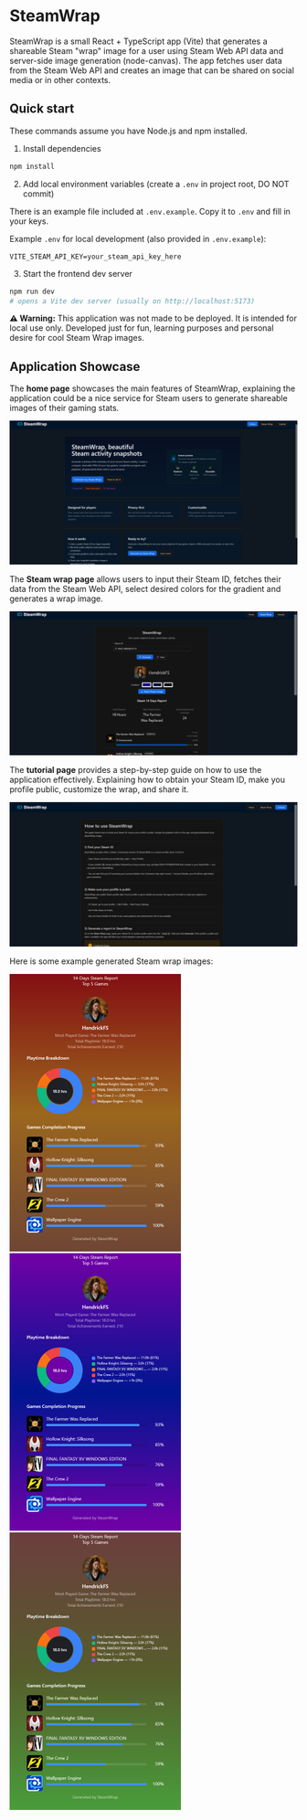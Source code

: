 # SteamWrap

SteamWrap is a small React + TypeScript app (Vite) that generates a shareable Steam "wrap" image for a user using Steam Web API data and server-side image generation (node-canvas). The app fetches user data from the Steam Web API and creates an image that can be shared on social media or in other contexts.

## Quick start
These commands assume you have Node.js and npm installed.

1) Install dependencies

```powershell
npm install
```

2) Add local environment variables (create a `.env` in project root, DO NOT commit)

There is an example file included at `.env.example`. Copy it to `.env` and fill in your keys.

Example `.env` for local development (also provided in `.env.example`):

```
VITE_STEAM_API_KEY=your_steam_api_key_here  
```

3) Start the frontend dev server

```powershell
npm run dev
# opens a Vite dev server (usually on http://localhost:5173)
```

**⚠️ Warning:** This application was not made to be deployed. It is intended for local use only. Developed just for fun, learning purposes and personal desire for cool Steam Wrap images.

## Application Showcase
The **home page** showcases the main features of SteamWrap, explaining the application could be a nice service for Steam users to generate shareable images of their gaming stats.

<img src="./images/homepage.png" alt="Home Page" width="600"/>

The **Steam wrap page** allows users to input their Steam ID, fetches their data from the Steam Web API, select desired colors for the gradient and generates a wrap image.

<img src="./images/wrappage.png" alt="Steam Wrap Page" width="600"/>

The **tutorial page** provides a step-by-step guide on how to use the application effectively. Explaining how to obtain your Steam ID, make you profile public, customize the wrap, and share it.

<img src="./images/tutorialpage.png" alt="Tutorial Page" width="600"/>

Here is some example generated Steam wrap images:
<div>
<img src="./images/test_red.png" alt="Example Wrap 1" width="300"/>
<img src="./images/test_purple.png" alt="Example Wrap 2" width="300"/>
<img src="./images/test_green.png" alt="Example Wrap 3" width="300"/>
</div>